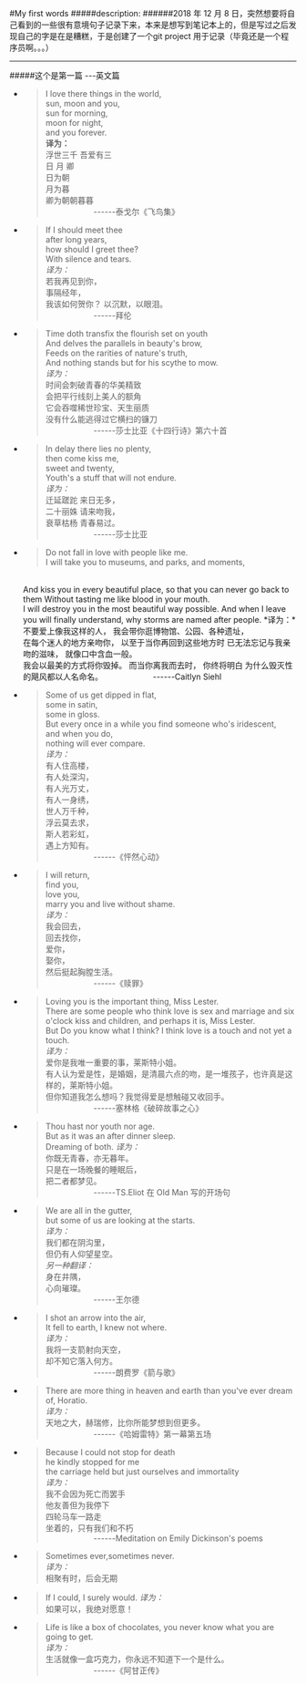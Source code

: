 #My first words
#####description:
######2018	年 12 月 8 日，突然想要将自己看到的一些很有意境句子记录下来，本来是想写到笔记本上的，但是写过之后发现自己的字是在是糟糕，于是创建了一个git project 用于记录（毕竟还是一个程序员啊。。。）

---
#####这个是第一篇 ---英文篇
* >I love there things in the world,  
   sun, moon and you,  
   sun for morning,  
   moon for night,  
   and you forever.  
   **译为：**  
   浮世三千 吾爱有三  
   日 月 卿  
   日为朝  
   月为暮  
   卿为朝朝暮暮  
    &emsp;&emsp;&emsp;&emsp;&emsp;&emsp;------泰戈尔《飞鸟集》

* >If I should meet thee  
   after long years,  
   how should I greet thee?  
   With silence and tears.  
   *译为：*  
   若我再见到你，  
   事隔经年，  
   我该如何贺你？
   以沉默，以眼泪。  
   &emsp;&emsp;&emsp;&emsp;&emsp;&emsp;------拜伦
   
* >Time doth transfix the flourish set on youth  
   And delves the parallels in beauty's brow,  
   Feeds on the rarities of nature's truth,  
   And nothing stands but for his scythe to mow.  
   *译为：*  
   时间会刺破青春的华美精致  
   会把平行线刻上美人的额角  
   它会吞噬稀世珍宝、天生丽质  
   没有什么能逃得过它横扫的镰刀  
   &emsp;&emsp;&emsp;&emsp;&emsp;&emsp;------莎士比亚《十四行诗》第六十首
   
* >In delay there lies no plenty,  
   then come kiss me,  
   sweet and twenty,  
   Youth's a stuff that will not endure.  
   *译为：*  
   迁延蹉跎 来日无多，  
   二十丽姝 请来吻我，  
   衰草枯杨 青春易过。  
   &emsp;&emsp;&emsp;&emsp;&emsp;&emsp;------莎士比亚
   
* >Do not fall in love with people like me.  
   I will take you to museums, and parks, and moments,  
   <br>
   And kiss you in every beautiful place,  
   so that you can never go back to them  
   Without tasting me like blood in your mouth.  
   <br>
   I will destroy you in the most beautiful way possible.  
   And when I leave you will finally understand,  
   why storms are named after people.  
   *译为：*  
   不要爱上像我这样的人，  
   我会带你逛博物馆、公园、各种遗址，
   <br>   
   在每个迷人的地方亲吻你，   
   以至于当你再回到这些地方时  
   已无法忘记与我亲吻的滋味，  
   就像口中含血一般。  
   <br>
   我会以最美的方式将你毁掉。  
   而当你离我而去时，  
   你终将明白  
   为什么毁灭性的飓风都以人名命名。
   &emsp;&emsp;&emsp;&emsp;&emsp;&emsp;------Caitlyn Siehl
      
* >Some of us get dipped in flat,  
   some in satin,  
   some in gloss.  
   But every once in a while you find someone who's iridescent,  
   and when you do,  
   nothing will ever compare.  
   *译为：*  
   有人住高楼，  
   有人处深沟，  
   有人光万丈，  
   有人一身绣，  
   世人万千种，  
   浮云莫去求，  
   斯人若彩虹，   
   遇上方知有。  
   &emsp;&emsp;&emsp;&emsp;&emsp;&emsp;------《怦然心动》   
   
* >I will return,  
   find you,  
   love you,  
   marry you and live without shame.  
   *译为：*  
   我会回去，  
   回去找你，  
   爱你，  
   娶你，  
   然后挺起胸膛生活。  
   &emsp;&emsp;&emsp;&emsp;&emsp;&emsp;------《赎罪》
   
* >Loving you is the important thing, Miss Lester.  
   There are some people who think love is sex and marriage and six o'clock kiss and children, and perhaps it is, Miss Lester.  
   But Do you know what I think?
   I think love is a touch and not yet a touch.  
   *译为：*  
   爱你是我唯一重要的事，莱斯特小姐。  
   有人认为爱是性，是婚姻，是清晨六点的吻，是一堆孩子，也许真是这样的，莱斯特小姐。  
   但你知道我怎么想吗？我觉得爱是想触碰又收回手。  
   &emsp;&emsp;&emsp;&emsp;&emsp;&emsp;------塞林格《破碎故事之心》 
 
* >Thou hast nor youth nor age.  
   But as it was an after dinner sleep.  
   Dreaming of both.
   *译为：*  
   你既无青春，亦无暮年。  
   只是在一场晚餐的睡眠后，  
   把二者都梦见。  
   &emsp;&emsp;&emsp;&emsp;&emsp;&emsp;------TS.Eliot 在 Old Man 写的开场句

* >We are all in the gutter,  
   but some of us are looking at the starts.  
   *译为：*  
   我们都在阴沟里，   
   但仍有人仰望星空。  
   *另一种翻译：*  
   身在井隅，  
   心向璀璨。  
   &emsp;&emsp;&emsp;&emsp;&emsp;&emsp;------王尔德
   
* >I shot an arrow into the air,  
   It fell to earth, I knew not where.  
   *译为：*  
   我将一支箭射向天空，  
   却不知它落入何方。  
   &emsp;&emsp;&emsp;&emsp;&emsp;&emsp;------朗费罗《箭与歌》
   
* >There are more thing in heaven and earth than you've ever dream of, Horatio.  
   *译为：*  
   天地之大，赫瑞修，比你所能梦想到但更多。  
   &emsp;&emsp;&emsp;&emsp;&emsp;&emsp;------《哈姆雷特》第一幕第五场
   
* >Because I could not stop for death  
   he kindly stopped for me  
   the carriage held but just ourselves and immortality  
   *译为：*  
   我不会因为死亡而罢手  
   他友善但为我停下  
   四轮马车一路走  
   坐着的，只有我们和不朽  
   &emsp;&emsp;&emsp;&emsp;&emsp;&emsp;------Meditation on Emily Dickinson's poems
   
* >Sometimes ever,sometimes never.  
   *译为：*  
   相聚有时，后会无期

* >If I could, I surely would.
   *译为：*  
   如果可以，我绝对愿意！
   
* >Life is like a box of chocolates, you never know what you are going to get.  
   *译为：*  
   生活就像一盒巧克力，你永远不知道下一个是什么。  
   &emsp;&emsp;&emsp;&emsp;&emsp;&emsp;------《阿甘正传》
                                     

